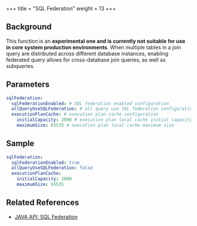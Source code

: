+++
title = "SQL Federation"
weight = 13
+++

## Background

This function is an **experimental one and is currently not suitable for use in core system production environments**.
When multiple tables in a join query are distributed across different database instances, enabling federated query allows for cross-database join queries, as well as subqueries.

## Parameters

```yaml
sqlFederation:
  sqlFederationEnabled: # SQL federation enabled configuration
  allQueryUseSQLFederation: # all query use SQL federation configuration
  executionPlanCache: # execution plan cache configuration
    initialCapacity: 2000 # execution plan local cache initial capacity
    maximumSize: 65535 # execution plan local cache maximum size
```

## Sample

```yaml
sqlFederation:
  sqlFederationEnabled: true
  allQueryUseSQLFederation: false
  executionPlanCache:
    initialCapacity: 2000
    maximumSize: 65535
```

## Related References

- [JAVA API: SQL Federation](/en/user-manual/shardingsphere-jdbc/java-api/rules/sql-federation/)
